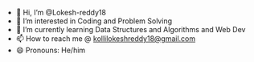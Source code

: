 - 👋 Hi, I’m @Lokesh-reddy18
- 👀 I’m interested in Coding and Problem Solving
- 🌱 I’m currently learning Data Structures and Algorithms and Web Dev
- 📫 How to reach me @ kollilokeshreddy18@gmail.com
- 😄 Pronouns: He/him

<!---
Lokesh-reddy18/Lokesh-reddy18 is a ✨ special ✨ repository because its `README.md` (this file) appears on your GitHub profile.
You can click the Preview link to take a look at your changes.
--->
